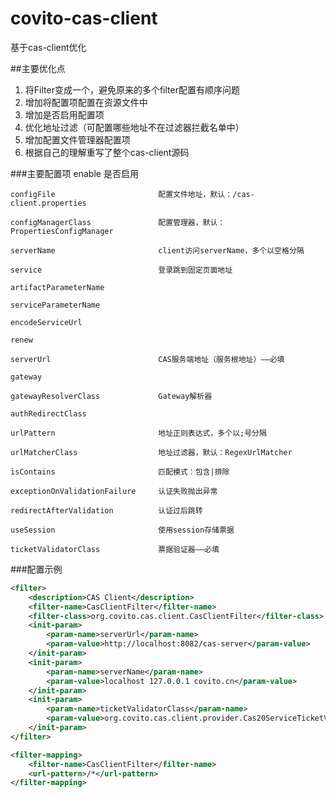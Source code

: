 covito-cas-client
====
基于cas-client优化

##主要优化点
1. 将Filter变成一个，避免原来的多个filter配置有顺序问题
2. 增加将配置项配置在资源文件中
3. 增加是否启用配置项
4. 优化地址过滤（可配置哪些地址不在过滤器拦截名单中）
5. 增加配置文件管理器配置项
6. 根据自己的理解重写了整个cas-client源码

###主要配置项
    enable                           是否启用

    configFile                       配置文件地址，默认：/cas-client.properties

    configManagerClass               配置管理器，默认：PropertiesConfigManager

    serverName                       client访问serverName，多个以空格分隔

    service                          登录跳到固定页面地址

    artifactParameterName            

    serviceParameterName

    encodeServiceUrl                 

    renew                            

    serverUrl                        CAS服务端地址（服务根地址）——必填

    gateway                          

    gatewayResolverClass             Gateway解析器

    authRedirectClass                

    urlPattern                       地址正则表达式，多个以;号分隔

    urlMatcherClass                  地址过滤器，默认：RegexUrlMatcher

    isContains                       匹配模式：包含|排除

    exceptionOnValidationFailure     认证失败抛出异常

    redirectAfterValidation          认证过后跳转

    useSession                       使用session存储票据

    ticketValidatorClass             票据验证器——必填

###配置示例
```xml
<filter>
    <description>CAS Client</description>
    <filter-name>CasClientFilter</filter-name>
    <filter-class>org.covito.cas.client.CasClientFilter</filter-class>
    <init-param>
        <param-name>serverUrl</param-name>
        <param-value>http://localhost:8082/cas-server</param-value>
    </init-param>
    <init-param>
        <param-name>serverName</param-name>
        <param-value>localhost 127.0.0.1 covito.cn</param-value>
    </init-param>
    <init-param>
        <param-name>ticketValidatorClass</param-name>
        <param-value>org.covito.cas.client.provider.Cas20ServiceTicketValidator</param-value>
    </init-param>
</filter>

<filter-mapping>
    <filter-name>CasClientFilter</filter-name>
    <url-pattern>/*</url-pattern>
</filter-mapping>
```
